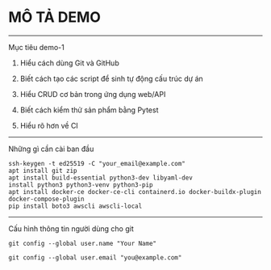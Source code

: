 # MÔ TẢ DEMO
***
Mục tiêu demo-1
1. Hiểu cách dùng Git và GitHub

2. Biết cách tạo các script để sinh tự động cấu trúc dự án

3. Hiểu CRUD cơ bản trong ứng dụng web/API

4. Biết cách kiểm thử sản phẩm bằng Pytest

5. Hiểu rõ hơn về CI
***
Những gì cần cài ban đầu
```
ssh-keygen -t ed25519 -C "your_email@example.com"
apt install git zip
apt install build-essential python3-dev libyaml-dev
install python3 python3-venv python3-pip
apt install docker-ce docker-ce-cli containerd.io docker-buildx-plugin docker-compose-plugin
pip install boto3 awscli awscli-local
```
***
Cấu hình thông tin người dùng cho git

`git config --global user.name "Your Name"`

`git config --global user.email "you@example.com"`


